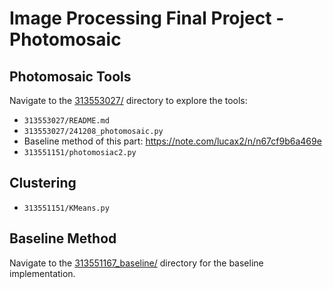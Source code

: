 # Image Processing Final Project - Photomosaic

## **Photomosaic Tools**  
Navigate to the [313553027/](313553027/) directory to explore the tools:  
- `313553027/README.md`  
- `313553027/241208_photomosaic.py`
- Baseline method of this part: https://note.com/lucax2/n/n67cf9b6a469e
- `313551151/photomosiac2.py`  

## **Clustering**
- `313551151/KMeans.py`  

## **Baseline Method**  
Navigate to the [313551167_baseline/](313551167_baseline/) directory for the baseline implementation.
